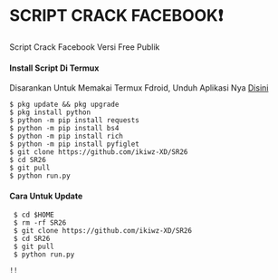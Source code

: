 # SCRIPT CRACK FACEBOOK❗
Script Crack Facebook Versi Free Publik

#### Install Script Di Termux
 Disarankan Untuk Memakai Termux Fdroid, Unduh Aplikasi Nya [Disini](https://f-droid.org/repo/com.termux_118.apk)
 ```
 $ pkg update && pkg upgrade
 $ pkg install python
 $ python -m pip install requests
 $ python -m pip install bs4
 $ python -m pip install rich
 $ python -m pip install pyfiglet
 $ git clone https://github.com/ikiwz-XD/SR26
 $ cd SR26
 $ git pull
 $ python run.py
 ```
#### Cara Untuk Update
 ```
  $ cd $HOME
  $ rm -rf SR26
  $ git clone https://github.com/ikiwz-XD/SR26
  $ cd SR26
  $ git pull
  $ python run.py

!!
